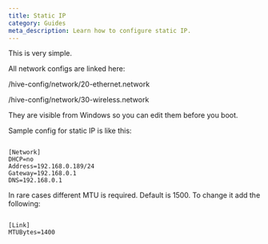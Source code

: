 ```yaml
---
title: Static IP
category: Guides
meta_description: Learn how to configure static IP.
---
```


This is very simple.

All network configs are linked here:

/hive-config/network/20-ethernet.network

/hive-config/network/30-wireless.network

They are visible from Windows so you can edit them before you boot.

Sample config for static IP is like this:
<pre><code>
[Network]
DHCP=no
Address=192.168.0.189/24
Gateway=192.168.0.1
DNS=192.168.0.1
</code></pre>

In rare cases different MTU is required. Default is 1500. To change it add the following:
<pre><code>
[Link]
MTUBytes=1400
</code></pre>
